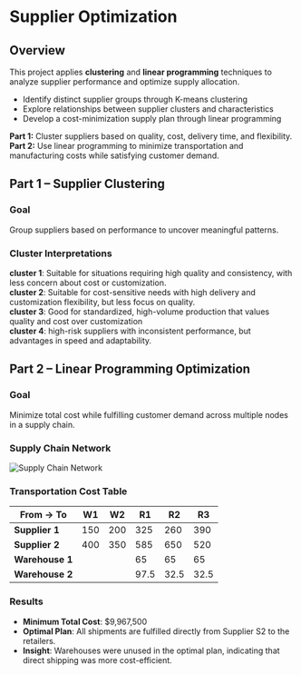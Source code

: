 # Supplier Optimization
## Overview
This project applies **clustering** and **linear programming** techniques to analyze supplier performance and optimize supply allocation.
- Identify distinct supplier groups through K-means clustering
- Explore relationships between supplier clusters and characteristics
- Develop a cost-minimization supply plan through linear programming<br>

**Part 1:** Cluster suppliers based on quality, cost, delivery time, and flexibility.<br>
**Part 2:** Use linear programming to minimize transportation and manufacturing costs while satisfying customer demand.<br>

## Part 1 – Supplier Clustering

### Goal
Group suppliers based on performance to uncover meaningful patterns.

### Cluster Interpretations
**cluster 1**: Suitable for situations requiring high quality and consistency, with less concern about cost or customization.<br>
**cluster 2**: Suitable for cost-sensitive needs with high delivery and customization flexibility, but less focus on quality.<br>
**cluster 3**: Good for standardized, high-volume production that values quality and cost over customization<br>
**cluster 4**: high-risk suppliers with inconsistent performance, but advantages in speed and adaptability.

## Part 2 – Linear Programming Optimization

### Goal
Minimize total cost while fulfilling customer demand across multiple nodes in a supply chain.

### Supply Chain Network
![Supply Chain Network](https://github.com/user-attachments/assets/a77b511e-dfe1-477b-a973-6b6f1bcdbab0)

### Transportation Cost Table
| From → To         | W1      | W2      | R1      | R2      | R3      |
|------------------|---------|---------|---------|---------|---------|
| **Supplier 1**   | 150     | 200     | 325     | 260     | 390     |
| **Supplier 2**   | 400     | 350     | 585     | 650     | 520     |
| **Warehouse 1**  |         |         | 65      | 65      | 65      |
| **Warehouse 2**  |         |         | 97.5    | 32.5    | 32.5    |

### Results
- **Minimum Total Cost**: \$9,967,500
- **Optimal Plan**: All shipments are fulfilled directly from Supplier S2 to the retailers.
- **Insight**: Warehouses were unused in the optimal plan, indicating that direct shipping was more cost-efficient.

